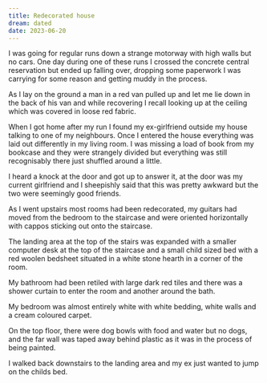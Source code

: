 ```yaml
---
title: Redecorated house
dream: dated
date: 2023-06-20
---
```


I was going for regular runs down a strange motorway with high walls but no cars. One day during one of these runs I crossed the concrete central reservation but ended up falling over, dropping some paperwork I was carrying for some reason and getting muddy in the process.

As I lay on the ground a man in a red van pulled up and let me lie down in the back of his van and while recovering I recall looking up at the ceiling which was covered in loose red fabric.

When I got home after my run I found my ex-girlfriend outside my house talking to one of my neighbours. Once I entered the house everything was laid out differently in my living room. I was missing a load of book from my bookcase and they were strangely divided but everything was still recognisably there just shuffled around a little.

I heard a knock at the door and got up to answer it, at the door was my current girlfriend and I sheepishly said that this was pretty awkward but the two were seemingly good friends.

As I went upstairs most rooms had been redecorated, my guitars had moved from the bedroom to the staircase and were oriented horizontally with cappos sticking out onto the staircase.

The landing area at the top of the stairs was expanded with a smaller computer desk at the top of the staircase and a small child sized bed with a red woolen bedsheet situated in a white stone hearth in a corner of the room.

My bathroom had been retiled with large dark red tiles and there was a shower curtain to enter the room and another around the bath.

My bedroom was almost entirely white with white bedding, white walls and a cream coloured carpet.

On the top floor, there were dog bowls with food and water but no dogs, and the far wall was taped away behind plastic as it was in the process of being painted.

I walked back downstairs to the landing area and my ex just wanted to jump on the childs bed.
